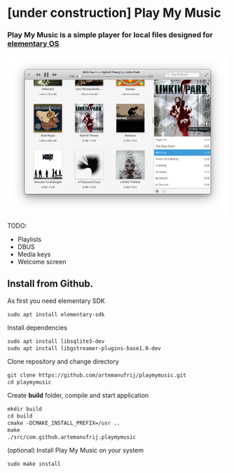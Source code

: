# [under construction] Play My Music

### Play My Music is a simple player for local files designed for [elementary OS](https://elementary.io)

![screenshot](Screenshot.png)

TODO:
* Playlists
* DBUS
* Media keys
* Welcome screen

## Install from Github.

As first you need elementary SDK
```
sudo apt install elementary-sdk
```

Install dependencies
```
sudo apt install libsqlite3-dev
sudo apt install libgstreamer-plugins-base1.0-dev
```

Clone repository and change directory
```
git clone https://github.com/artemanufrij/playmymusic.git
cd playmymusic
```

Create **build** folder, compile and start application
```
mkdir build
cd build
cmake -DCMAKE_INSTALL_PREFIX=/usr ..
make
./src/com.github.artemanufrij.playmymusic
```

(optional) Install Play My Music on your system
```
sudo make install
```

